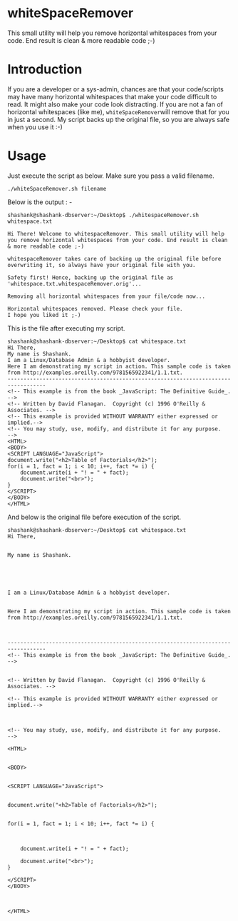 # whiteSpaceRemover
This small utility will help you remove horizontal whitespaces from your code. End result is clean &amp; more readable code ;-)

# Introduction
If you are a developer or a sys-admin, chances are that your code/scripts may have many horizontal whitespaces that make your code difficult to read.
It might also make your code look distracting. If you are not a fan of horizontal whitespaces (like me), ``whiteSpaceRemover``will remove that for you in just a second.
My script backs up the original file, so you are always safe when you use it :-)

# Usage
Just execute the script as below. Make sure you pass a valid filename.

```
./whiteSpaceRemover.sh filename
```

Below is the output : - 
```
shashank@shashank-dbserver:~/Desktop$ ./whitespaceRemover.sh whitespace.txt 

Hi There! Welcome to whitespaceRemover. This small utility will help you remove horizontal whitespaces from your code. End result is clean & more readable code ;-)

whitespaceRemover takes care of backing up the original file before overwriting it, so always have your original file with you.

Safety first! Hence, backing up the original file as 'whitespace.txt.whitespaceRemover.orig'...

Removing all horizontal whitespaces from your file/code now...

Horizontal whitespaces removed. Please check your file.
I hope you liked it ;-)
```

This is the file after executing my script.
```
shashank@shashank-dbserver:~/Desktop$ cat whitespace.txt
Hi There,
My name is Shashank.
I am a Linux/Database Admin & a hobbyist developer.
Here I am demonstrating my script in action. This sample code is taken from http://examples.oreilly.com/9781565922341/1.1.txt.
----------------------------------------------------------------------------------
<!-- This example is from the book _JavaScript: The Definitive Guide_.     -->
<!-- Written by David Flanagan.  Copyright (c) 1996 O'Reilly & Associates. -->
<!-- This example is provided WITHOUT WARRANTY either expressed or implied.-->
<!-- You may study, use, modify, and distribute it for any purpose.        -->
<HTML>
<BODY>
<SCRIPT LANGUAGE="JavaScript">
document.write("<h2>Table of Factorials</h2>");
for(i = 1, fact = 1; i < 10; i++, fact *= i) {
    document.write(i + "! = " + fact);
    document.write("<br>");
}
</SCRIPT>
</BODY>
</HTML> 

```
And below is the original file before execution of the script.

```
shashank@shashank-dbserver:~/Desktop$ cat whitespace.txt 
Hi There,


My name is Shashank.





I am a Linux/Database Admin & a hobbyist developer.


Here I am demonstrating my script in action. This sample code is taken from http://examples.oreilly.com/9781565922341/1.1.txt.



----------------------------------------------------------------------------------
<!-- This example is from the book _JavaScript: The Definitive Guide_.     -->


<!-- Written by David Flanagan.  Copyright (c) 1996 O'Reilly & Associates. -->

<!-- This example is provided WITHOUT WARRANTY either expressed or implied.-->



<!-- You may study, use, modify, and distribute it for any purpose.        -->

<HTML>


<BODY>


<SCRIPT LANGUAGE="JavaScript">


document.write("<h2>Table of Factorials</h2>");


for(i = 1, fact = 1; i < 10; i++, fact *= i) {



    document.write(i + "! = " + fact);

    document.write("<br>");
}

</SCRIPT>
</BODY>



</HTML> 

```
